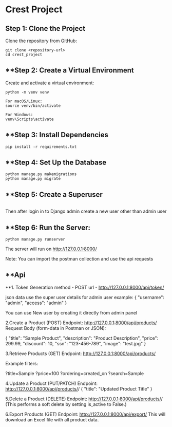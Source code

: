 # Crest Project

## Step 1: Clone the Project
Clone the repository from GitHub:

```
git clone <repository-url>
cd crest_project
```

## **Step 2: Create a Virtual Environment
Create and activate a virtual environment:

```
python -m venv venv

For macOS/Linux:
source venv/bin/activate

For Windows:
venv\Scripts\activate
```


## **Step 3: Install Dependencies
```
pip install -r requirements.txt
```

## **Step 4: Set Up the Database
```
python manage.py makemigrations
python manage.py migrate
```

## **Step 5: Create a Superuser

```python manage.py createsuperuser
```
Then after login in to Django admin create a new user other than admin user 

## **Step 6: Run the Server:

```
python manage.py runserver
```

The server will run on http://127.0.0.1:8000/

Note: You can import the postman collection and use the api requests

## **Api

**1. Token Generation
method - POST 
url - http://127.0.0.1:8000/api/token/

json data use the super user details for admin user
example:
{
    "username": "admin",
    "access": "admin"
}

You can use New user by creating it directly from admin panel 


2.Create a Product (POST)
Endpoint: http://127.0.0.1:8000/api/products/
Request Body (form-data in Postman or JSON):

{
    "title": "Sample Product",
    "description": "Product Description",
    "price": 299.99,
    "discount": 10,
    "ssn": "123-456-789",
    "image": "test.jpg"
}

3.Retrieve Products (GET)
Endpoint: http://127.0.0.1:8000/api/products/

Example filters:

?title=Sample
?price=100
?ordering=created_on
?search=Sample

4.Update a Product (PUT/PATCH)
Endpoint: http://127.0.0.1:8000/api/products/<id>/
{
    "title": "Updated Product Title"
}


5.Delete a Product (DELETE)
Endpoint: http://127.0.0.1:8000/api/products/<id>/
(This performs a soft delete by setting is_active to False.)

6.Export Products (GET)
Endpoint: http://127.0.0.1:8000/api/export/
This will download an Excel file with all product data.
